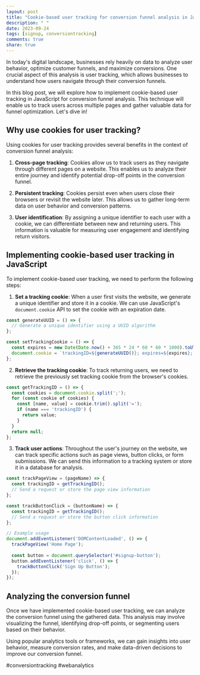 ```yaml
---
layout: post
title: "Cookie-based user tracking for conversion funnel analysis in JavaScript"
description: " "
date: 2023-09-24
tags: [signup, conversiontracking]
comments: true
share: true
---
```


In today's digital landscape, businesses rely heavily on data to analyze user behavior, optimize customer funnels, and maximize conversions. One crucial aspect of this analysis is user tracking, which allows businesses to understand how users navigate through their conversion funnels. 

In this blog post, we will explore how to implement cookie-based user tracking in JavaScript for conversion funnel analysis. This technique will enable us to track users across multiple pages and gather valuable data for funnel optimization. Let's dive in!

## Why use cookies for user tracking?

Using cookies for user tracking provides several benefits in the context of conversion funnel analysis:

1. **Cross-page tracking**: Cookies allow us to track users as they navigate through different pages on a website. This enables us to analyze their entire journey and identify potential drop-off points in the conversion funnel.

2. **Persistent tracking**: Cookies persist even when users close their browsers or revisit the website later. This allows us to gather long-term data on user behavior and conversion patterns.

3. **User identification**: By assigning a unique identifier to each user with a cookie, we can differentiate between new and returning users. This information is valuable for measuring user engagement and identifying return visitors.

## Implementing cookie-based user tracking in JavaScript

To implement cookie-based user tracking, we need to perform the following steps:

1. **Set a tracking cookie**: When a user first visits the website, we generate a unique identifier and store it in a cookie. We can use JavaScript's `document.cookie` API to set the cookie with an expiration date.

```javascript
const generateUUID = () => {
  // Generate a unique identifier using a UUID algorithm
};

const setTrackingCookie = () => {
  const expires = new Date(Date.now() + 365 * 24 * 60 * 60 * 1000).toUTCString();
  document.cookie = `trackingID=${generateUUID()}; expires=${expires}; path=/`;
};
```

2. **Retrieve the tracking cookie**: To track returning users, we need to retrieve the previously set tracking cookie from the browser's cookies.

```javascript
const getTrackingID = () => {
  const cookies = document.cookie.split(';');
  for (const cookie of cookies) {
    const [name, value] = cookie.trim().split('=');
    if (name === 'trackingID') {
      return value;
    }
  }
  return null;
};
```

3. **Track user actions**: Throughout the user's journey on the website, we can track specific actions such as page views, button clicks, or form submissions. We can send this information to a tracking system or store it in a database for analysis.

```javascript
const trackPageView = (pageName) => {
  const trackingID = getTrackingID();
  // Send a request or store the page view information
};

const trackButtonClick = (buttonName) => {
  const trackingID = getTrackingID();
  // Send a request or store the button click information
};

// Example usage
document.addEventListener('DOMContentLoaded', () => {
  trackPageView('Home Page');
  
  const button = document.querySelector('#signup-button');
  button.addEventListener('click', () => {
    trackButtonClick('Sign Up Button');
  });
});
```

## Analyzing the conversion funnel

Once we have implemented cookie-based user tracking, we can analyze the conversion funnel using the gathered data. This analysis may involve visualizing the funnel, identifying drop-off points, or segmenting users based on their behavior.

Using popular analytics tools or frameworks, we can gain insights into user behavior, measure conversion rates, and make data-driven decisions to improve our conversion funnel.

#conversiontracking #webanalytics